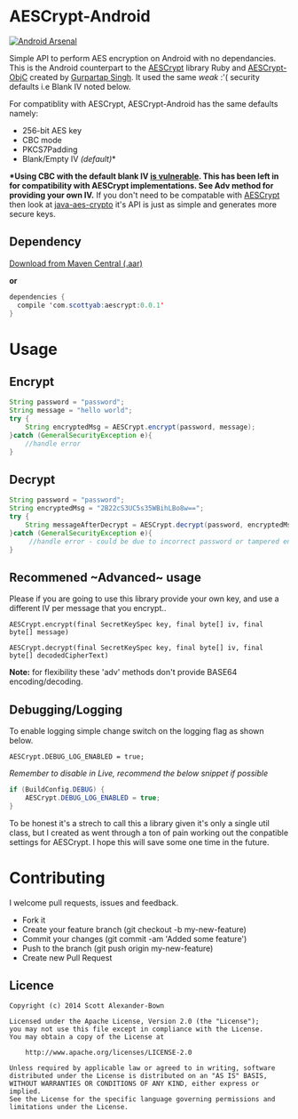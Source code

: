 AESCrypt-Android
================

[![Android Arsenal](https://img.shields.io/badge/Android%20Arsenal-AESCrypt--Android-brightgreen.svg?style=flat)](http://android-arsenal.com/details/1/1686)

Simple API to perform AES encryption on Android with no dependancies. This is the Android counterpart to the [AESCrypt](https://github.com/Gurpartap/aescrypt) library Ruby and [AESCrypt-ObjC](http://github.com/Gurpartap/AESCrypt-ObjC) created by [Gurpartap Singh](https://github.com/Gurpartap). It used the same *weak* :'( security defaults i.e Blank IV noted below.

For compatiblity with AESCrypt, AESCrypt-Android has the same defaults namely: 

 * 256-bit AES key
 * CBC mode
 * PKCS7Padding
 * Blank/Empty IV **(default*)** 

**\*Using CBC with the default blank IV [is vulnerable](http://security.stackexchange.com/a/35216/77065). This has been left in for compatibility with AESCrypt implementations. See Adv method for providing your own IV.** If you don't need to be compatable with [AESCrypt](https://github.com/Gurpartap/aescrypt) then look at  [java-aes-crypto](https://github.com/tozny/java-aes-crypto) it's API is just as simple and generates more secure keys. 


## Dependency

[Download from Maven Central (.aar)](https://oss.sonatype.org/index.html#view-repositories;releases~browsestorage~/com/scottyab/aescrypt/0.0.1/aescrypt-0.0.1.aar)

**or**

```java
dependencies {
  compile 'com.scottyab:aescrypt:0.0.1'
}
```

# Usage

## Encrypt

```java
String password = "password";
String message = "hello world";	
try {
    String encryptedMsg = AESCrypt.encrypt(password, message);
}catch (GeneralSecurityException e){
    //handle error
}
```

## Decrypt

```java
String password = "password";
String encryptedMsg = "2B22cS3UC5s35WBihLBo8w==";
try {
    String messageAfterDecrypt = AESCrypt.decrypt(password, encryptedMsg);
}catch (GeneralSecurityException e){
     //handle error - could be due to incorrect password or tampered encryptedMsg
}
```

## Recommened ~Advanced~ usage

Please if you are going to use this library provide your own key, and use a different IV per message that you encrypt.. 

`AESCrypt.encrypt(final SecretKeySpec key, final byte[] iv, final byte[] message)`

`AESCrypt.decrypt(final SecretKeySpec key, final byte[] iv, final byte[] decodedCipherText)`

**Note:** for flexibility these 'adv' methods don't provide BASE64 encoding/decoding.


## Debugging/Logging

To enable logging simple change switch on the logging flag as shown below.   

`AESCrypt.DEBUG_LOG_ENABLED = true;`

*Remember to disable in Live, recommend the below snippet if possible*


```java
if (BuildConfig.DEBUG) {
    AESCrypt.DEBUG_LOG_ENABLED = true;
}
```
       
      

To be honest it's a strech to call this a library given it's only a single util class, but I created as went through a ton of pain working out the conpatible settings for AESCrypt. I hope this will save some one time in the future. 



# Contributing

I welcome pull requests, issues and feedback.  

- Fork it
- Create your feature branch (git checkout -b my-new-feature)
- Commit your changes (git commit -am 'Added some feature')
- Push to the branch (git push origin my-new-feature)
- Create new Pull Request


## Licence

    Copyright (c) 2014 Scott Alexander-Bown
    
    Licensed under the Apache License, Version 2.0 (the "License");
    you may not use this file except in compliance with the License.
    You may obtain a copy of the License at
    
        http://www.apache.org/licenses/LICENSE-2.0
    
    Unless required by applicable law or agreed to in writing, software
    distributed under the License is distributed on an "AS IS" BASIS,
    WITHOUT WARRANTIES OR CONDITIONS OF ANY KIND, either express or implied.
    See the License for the specific language governing permissions and
    limitations under the License.
